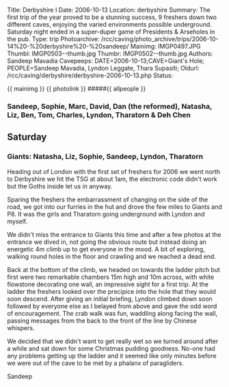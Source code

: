 Title: Derbyshire I
Date: 2006-10-13
Location: derbyshire
Summary: The first trip of the year proved to be a stunning success, 9 freshers down two different caves, enjoying the varied environments possible underground. <br>Saturday night ended in a super-duper game of Presidents & Arseholes in the pub.
Type: trip
Photoarchive: /rcc/caving/photo_archive/trips/2006-10-14%20-%20derbyshire%20-%20sandeep/
Mainimg: IMGP0497.JPG
Thumbl: IMGP0503--thumb.jpg
Thumbr: IMGP0502--thumb.jpg
Authors: Sandeep Mavadia
Cavepeeps: DATE=2006-10-13;CAVE=Giant's Hole; PEOPLE=Sandeep Mavadia, Lyndon Leggate, Thara Supasiti;
Oldurl: /rcc/caving/derbyshire/derbyshire-2006-10-13.php
Status:

{{ mainimg }}
{{ photolink }}
#####{{ allpeople }}

### Sandeep, Sophie, Marc, David, Dan (the reformed), Natasha, Liz, Ben, Tom, Charles, Lyndon, Tharatorn & Deh Chen

## Saturday

### Giants: Natasha, Liz, Sophie, Sandeep, Lyndon, Tharatorn

Heading out of London with the first set of freshers for 2006 we went north to Derbyshire we hit the TSG at about 1am, the electronic code didn't work but the Goths inside let us in anyway.

Sparing the freshers the embarrassment of changing on the side of the road, we got into our furries in the hut and drove the few miles to Giants and P8\. It was the girls and Tharatorn going underground with Lyndon and myself.

We didn't miss the entrance to Giants this time and after a few photos at the entrance we dived in, not going the obvious route but instead doing an energetic 4m climb up to get everyone in the mood. A bit of exploring, walking round holes in the floor and crawling and we reached a dead end.

Back at the bottom of the climb, we headed on towards the ladder pitch but first were two remarkable chambers 15m high and 10m across, with white flowstone decorating one wall, an impressive sight for a first trip. At the ladder the freshers looked over the precipice into the hole that they would soon descend. After giving an initial briefing, Lyndon climbed down soon followed by everyone else as I belayed from above and gave the odd word of encouragement. The crab walk was fun, waddling along facing the wall, passing messages from the back to the front of the line by Chinese whispers.

We decided that we didn't want to get really wet so we turned around after a while and sat down for some Christmas pudding goodness. No-one had any problems getting up the ladder and it seemed like only minutes before we were out of the cave to be met by a phalanx of paragliders.

Sandeep
